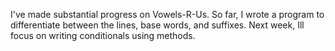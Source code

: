 I've made substantial progress on Vowels-R-Us. So far, I wrote a program to differentiate between the lines, base words, and suffixes. Next week, Ill focus on writing conditionals using methods.
